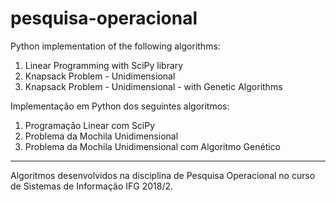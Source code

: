 # pesquisa-operacional

Python implementation of the following algorithms:
1) Linear Programming with SciPy library
2) Knapsack Problem - Unidimensional
3) Knapsack Problem - Unidimensional - with Genetic Algorithms

Implementação em Python dos seguintes algoritmos:
1) Programação Linear com SciPy
2) Problema da Mochila Unidimensional 
3) Problema da Mochila Unidimensional com Algoritmo Genético

---

Algoritmos desenvolvidos na disciplina de Pesquisa Operacional no curso de Sistemas de Informação IFG 2018/2.
